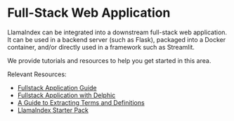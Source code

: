 
# Full-Stack Web Application

LlamaIndex can be integrated into a downstream full-stack web application. It can be used in a backend server (such as Flask), packaged into a Docker container, and/or directly used in a framework such as Streamlit.

We provide tutorials and resources to help you get started in this area.

Relevant Resources:
- [Fullstack Application Guide](/docs/end_to_end_tutorials/apps/fullstack_app_guide.md)
- [Fullstack Application with Delphic](/docs/end_to_end_tutorials/apps/fullstack_with_delphic.md)
- [A Guide to Extracting Terms and Definitions](/docs/end_to_end_tutorials/question_and_answer/terms_definitions_tutorial.md)
- [LlamaIndex Starter Pack](https://github.com/logan-markewich/llama_index_starter_pack)

